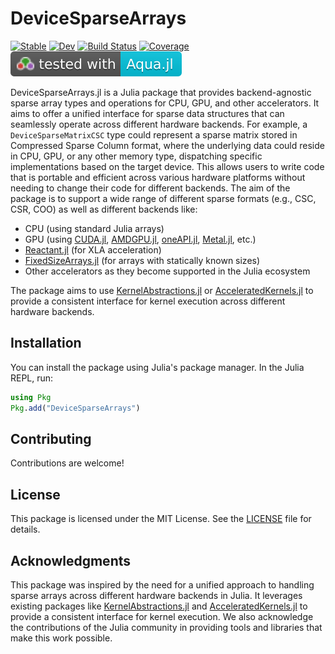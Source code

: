# DeviceSparseArrays

[![Stable](https://img.shields.io/badge/docs-stable-blue.svg)](https://albertomercurio.github.io/DeviceSparseArrays.jl/stable/)
[![Dev](https://img.shields.io/badge/docs-dev-blue.svg)](https://albertomercurio.github.io/DeviceSparseArrays.jl/dev/)
[![Build Status](https://github.com/albertomercurio/DeviceSparseArrays.jl/actions/workflows/CI.yml/badge.svg?branch=main)](https://github.com/albertomercurio/DeviceSparseArrays.jl/actions/workflows/CI.yml?query=branch%3Amain)
[![Coverage](https://codecov.io/gh/albertomercurio/DeviceSparseArrays.jl/branch/main/graph/badge.svg)](https://codecov.io/gh/albertomercurio/DeviceSparseArrays.jl)
[![Aqua](https://raw.githubusercontent.com/JuliaTesting/Aqua.jl/master/badge.svg)](https://github.com/JuliaTesting/Aqua.jl)

DeviceSparseArrays.jl is a Julia package that provides backend-agnostic sparse array types and operations for CPU, GPU, and other accelerators. It aims to offer a unified interface for sparse data structures that can seamlessly operate across different hardware backends. For example, a `DeviceSparseMatrixCSC` type could represent a sparse matrix stored in Compressed Sparse Column format, where the underlying data could reside in CPU, GPU, or any other memory type, dispatching specific implementations based on the target device. This allows users to write code that is portable and efficient across various hardware platforms without needing to change their code for different backends. The aim of the package is to support a wide range of different sparse formats (e.g., CSC, CSR, COO) as well as different backends like:
- CPU (using standard Julia arrays)
- GPU (using [CUDA.jl](https://github.com/JuliaGPU/CUDA.jl), [AMDGPU.jl](https://github.com/JuliaGPU/AMDGPU.jl), [oneAPI.jl](https://github.com/JuliaGPU/oneAPI.jl), [Metal.jl](https://github.com/JuliaGPU/Metal.jl), etc.)
- [Reactant.jl](https://github.com/EnzymeAD/Reactant.jl) (for XLA acceleration)
- [FixedSizeArrays.jl](https://github.com/JuliaArrays/FixedSizeArrays.jl) (for arrays with statically known sizes)
- Other accelerators as they become supported in the Julia ecosystem

The package aims to use [KernelAbstractions.jl](https://github.com/JuliaGPU/KernelAbstractions.jl) or [AcceleratedKernels.jl](https://github.com/JuliaGPU/AcceleratedKernels.jl) to provide a consistent interface for kernel execution across different hardware backends.

## Installation
You can install the package using Julia's package manager. In the Julia REPL, run:
```julia
using Pkg
Pkg.add("DeviceSparseArrays")
```

## Contributing
Contributions are welcome!

## License
This package is licensed under the MIT License. See the [LICENSE](LICENSE) file for details.

## Acknowledgments
This package was inspired by the need for a unified approach to handling sparse arrays across different hardware backends in Julia. It leverages existing packages like [KernelAbstractions.jl](https://github.com/JuliaGPU/KernelAbstractions.jl) and [AcceleratedKernels.jl](https://github.com/JuliaGPU/AcceleratedKernels.jl) to provide a consistent interface for kernel execution.
We also acknowledge the contributions of the Julia community in providing tools and libraries that make this work possible.

